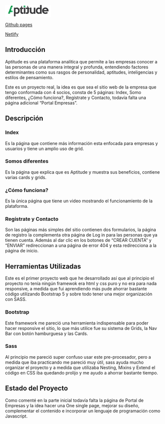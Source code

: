 ![Logo Aptitude](./img/logoWebHeader.png)

[Github pages](https://juankhv.github.io/entrega_final_dw_coder/)

[Netlify](https://aptitude-jch.netlify.app/)

## Introducción

Aptitude es una plataforma analítica que permite a las empresas conocer a las personas de una manera integral y profunda, entendiendo factores determinantes como sus rasgos de personalidad, aptitudes, inteligencias y estilos de pensamiento.

Este es un proyecto real, la idea es que sea el sitio web de la empresa que tengo conformada con 4 socios, consta de 5 páginas: Index, Somo diferentes, ¿Cómo funciona?, Regístrate y Contacto, todavía falta una página adicional “Portal Empresas”.

## Descripción

### Index

Es la página que contiene más información esta enfocada para empresas y usuarios y tiene un amplio uso de grid.

### Somos diferentes

Es la página que explica que es Aptitude y muestra sus beneficios, contiene varias cards y grids.

### ¿Cómo funciona?

Es la única página que tiene un video mostrando el funcionamiento de la plataforma.

### Regístrate y Contacto

Son las páginas más simples del sitio contienen dos formularios, la página de registro la complementa otra página de Log in para las personas que ya tienen cuenta. Además al dar clic en los botones de “CREAR CUENTA” y “ENVIAR” redireccionan a una página de error 404 y esta redirecciona a la página de inicio.

## Herramientas Utilizadas

Este es el primer proyecto web que he desarrollado así que al principio el proyecto no tenía ningún framewok era html y css puro y no era para nada responsive, a medida que fui aprendiendo más pude ahorrar bastante código utilizando Bootstrap 5 y sobre todo tener una mejor organización con SASS.

### Bootstrap 

Este framework me pareció una herramienta indispensable para poder hacer responsive el sitio, lo que más utilice fue su sistema de Grids, la Nav Bar con botón hamburguesa y las Cards.

### Sass

Al principio me pareció super confuso usar este pre-procesador, pero a medida que iba practicando me pareció muy útil, sass ayuda mucho organizar el proyecto y a medida que utilizaba Nesting, Mixins y Extend el código en CSS iba quedando prolijo y me ayudo a ahorrar bastante tiempo.

## Estado del Proyecto

Como comenté en la parte inicial todavía falta la página de Portal de Empresas y la idea hacer una One single page, mejorar su diseño, complementar el contenido e incorporar un lenguaje de programación como Javascript.
